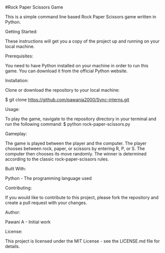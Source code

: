 #Rock Paper Scissors Game

This is a simple command line based Rock Paper Scissors game written in Python.

Getting Started:

These instructions will get you a copy of the project up and running on your local machine.

Prerequisites:

You need to have Python installed on your machine in order to run this game. You can download it from the official Python website.

Installation:

Clone or download the repository to your local machine:

$ git clone https://github.com/pawania2000/Sync-interns.git

Usage:

To play the game, navigate to the repository directory in your terminal and run the following command:
$ python rock-paper-scissors.py

Gameplay:

The game is played between the player and the computer. The player chooses between rock, paper, or scissors by entering R, P, or S. The computer then chooses its move randomly. The winner is determined according to the classic rock-paper-scissors rules.

Built With:

Python - The programming language used

Contributing:

If you would like to contribute to this project, please fork the repository and create a pull request with your changes.

Author:

Pawani A - Initial work

License:

This project is licensed under the MIT License - see the LICENSE.md file for details.





